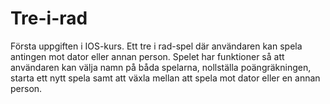 # Tre-i-rad

Första uppgiften i IOS-kurs. 
Ett tre i rad-spel där användaren kan spela antingen mot dator eller annan person. Spelet har funktioner så 
att användaren kan välja namn på båda spelarna, nollställa poängräkningen, starta ett nytt spela samt att växla
mellan att spela mot dator eller en annan person.
